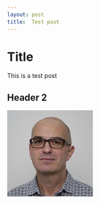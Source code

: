 ```yaml
---
layout: post
title:  Test post
---
```

# Title
This is a test post
## Header 2
![Image text](/assets/profile.jpg)